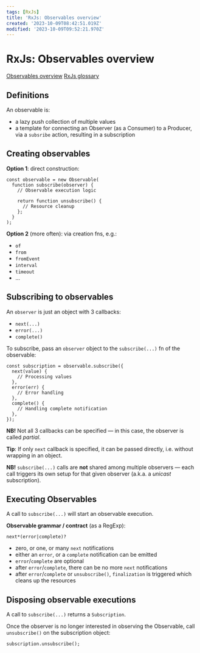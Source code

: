 ```yaml
---
tags: [RxJs]
title: 'RxJs: Observables overview'
created: '2023-10-09T08:42:51.019Z'
modified: '2023-10-09T09:52:21.970Z'
---
```


# RxJs: Observables overview

[Observables overview](https://rxjs.dev/guide/observable)
[RxJs glossary](https://rxjs.dev/guide/glossary-and-semantics)


## Definitions

An observable is:
- a lazy push collection of multiple values
- a template for connecting an Observer (as a Consumer) to a Producer, via a `subsribe` action, resulting in a subscription


## Creating observables

**Option 1**: direct construction:
```
const observable = new Observable(
  function subscribe(observer) {
    // Observable execution logic

    return function unsubscribe() {
      // Resource cleanup
    };
  }
);
```

**Option 2** (more often): via creation fns, e.g.:
- `of`
- `from`
- `fromEvent`
- `interval`
- `timeout`
- ...


## Subscribing to observables

An `observer` is just an object with 3 callbacks:
- `next(...)`
- `error(...)`
- `complete()`

To subscribe, pass an `observer` object to the `subscribe(...)` fn of the observable:
```
const subscription = observable.subscribe({
  next(value) {
    // Processing values
  },
  error(err) {
    // Error handling
  },
  complete() {
    // Handling complete notification
  },
});
```

**NB!** Not all 3 callbacks can be specified &mdash; in this case, the observer is called _partial_.

**Tip**: If only `next` callback is specified, it can be passed directly, i.e. without wrapping in an object.

**NB!** `subscribe(...)` calls are **not** shared among multiple observers &mdash; each call triggers its own setup for that given observer (a.k.a. a _unicast_ subscription).


## Executing Observables

A call to `subscribe(...)` will start an observable execution.

**Observable grammar / contract** (as a RegExp):
```
next*(error|complete)?
```
- zero, or one, or many `next` notifications
- either an `error`, or a `complete` notification can be emitted
- `error`/`complete` are optional
- after `error`/`complete`, there can be no more `next` notifications
- after `error`/`complete` or `unsubscribe()`, `finalization` is triggered which cleans up the resources


## Disposing observable executions

A call to `subscribe(...)` returns a `Subscription`.

Once the observer is no longer interested in observing the Observable, call `unsubscribe()` on the subscription object:
```
subscription.unsubscribe();
```


